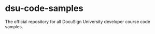 # dsu-code-samples
The official repository for all DocuSign University developer course code samples.
